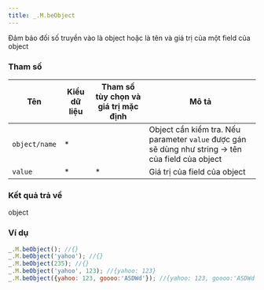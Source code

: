 ```yaml
---
title: _.M.beObject
---
```


Đảm bảo đối số truyền vào là object hoặc là tên và giá trị của một field của object

### Tham số
<table class="table table-striped">
    <thead>
    <tr>
        <th>Tên</th>
        <th>Kiểu dữ liệu</th>
        <th>Tham số tùy chọn và giá trị mặc định</th>
        <th>Mô tả</th>
    </tr>
    </thead>
    <tbody>
    <tr>
        <td><code>object/name</code></td>
        <td>*</td>
        <td></td>
        <td>Object cần kiểm tra. Nếu parameter <code>value</code> được gán sẽ dùng như string -> tên của field của object</td>
    </tr>
    <tr>
        <td><code>value</code></td>
        <td>*</td>
        <td>*</td>
        <td>Giá trị của field của object</td>
    </tr>
    </tbody>
</table>

### Kết quả trả về
<dl class="dl-horizontal">
    <dt>object</dt><dd></dd>
</dl>

### Ví dụ
```js
_.M.beObject(); //{}
_.M.beObject('yahoo'); //{}
_.M.beObject(235); //{}
_.M.beObject('yahoo', 123); //{yahoo: 123}
_.M.beObject({yahoo: 123, goooo:'ASDWd'}); //{yahoo: 123, goooo:'ASDWd'}
```

